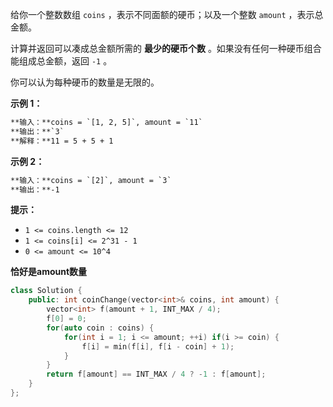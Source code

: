给你一个整数数组 `coins` ，表示不同面额的硬币；以及一个整数 `amount` ，表示总金额。

计算并返回可以凑成总金额所需的 **最少的硬币个数** 。如果没有任何一种硬币组合能组成总金额，返回 `-1` 。

你可以认为每种硬币的数量是无限的。

**示例 1：**

```txt
**输入：**coins = `[1, 2, 5]`, amount = `11`
**输出：**`3` 
**解释：**11 = 5 + 5 + 1
```

**示例 2：**

```txt
**输入：**coins = `[2]`, amount = `3`
**输出：**-1
```

**提示：**

- `1 <= coins.length <= 12`
- `1 <= coins[i] <= 2^31 - 1`
- `0 <= amount <= 10^4`

**恰好是amount数量**

```c++
class Solution { 
	public: int coinChange(vector<int>& coins, int amount) { 
		vector<int> f(amount + 1, INT_MAX / 4); 
		f[0] = 0; 
		for(auto coin : coins) { 
			for(int i = 1; i <= amount; ++i) if(i >= coin) { 
				f[i] = min(f[i], f[i - coin] + 1); 
			} 
		} 
		return f[amount] == INT_MAX / 4 ? -1 : f[amount]; 
	} 
};
```